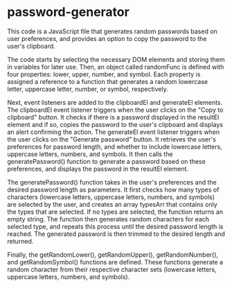 # password-generator
This code is a JavaScript file that generates random passwords based on user preferences, and provides an option to copy the password to the user's clipboard.

The code starts by selecting the necessary DOM elements and storing them in variables for later use. Then, an object called randomFunc is defined with four properties: lower, upper, number, and symbol. Each property is assigned a reference to a function that generates a random lowercase letter, uppercase letter, number, or symbol, respectively.

Next, event listeners are added to the clipboardEl and generateEl elements. The clipboardEl event listener triggers when the user clicks on the "Copy to clipboard" button. It checks if there is a password displayed in the resultEl element and if so, copies the password to the user's clipboard and displays an alert confirming the action. The generateEl event listener triggers when the user clicks on the "Generate password" button. It retrieves the user's preferences for password length, and whether to include lowercase letters, uppercase letters, numbers, and symbols. It then calls the generatePassword() function to generate a password based on these preferences, and displays the password in the resultEl element.

The generatePassword() function takes in the user's preferences and the desired password length as parameters. It first checks how many types of characters (lowercase letters, uppercase letters, numbers, and symbols) are selected by the user, and creates an array typesArr that contains only the types that are selected. If no types are selected, the function returns an empty string. The function then generates random characters for each selected type, and repeats this process until the desired password length is reached. The generated password is then trimmed to the desired length and returned.

Finally, the getRandomLower(), getRandomUpper(), getRandomNumber(), and getRandomSymbol() functions are defined. These functions generate a random character from their respective character sets (lowercase letters, uppercase letters, numbers, and symbols).
